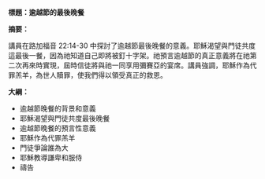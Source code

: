 **標題：逾越節的最後晚餐**

**摘要：**

講員在路加福音 22:14-30 中探討了逾越節最後晚餐的意義。耶穌渴望與門徒共度這最後一餐，因為祂知道自己即將被釘十字架。祂預言逾越節的真正意義將在祂第二次再來時實現，屆時信徒將與祂一同享用彌賽亞的宴席。講員強調，耶穌作為代罪羔羊，為世人贖罪，使我們得以領受真正的救恩。

**大綱：**

* 逾越節晚餐的背景和意義
* 耶穌渴望與門徒共度最後晚餐
* 逾越節晚餐的預言性意義
* 耶穌作為代罪羔羊
* 門徒爭論誰為大
* 耶穌教導謙卑和服侍
* 禱告